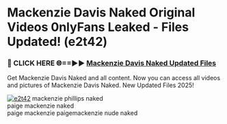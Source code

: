 # Mackenzie Davis Naked Original Videos 0nlyFans Leaked - Files Updated! (e2t42)

<h3>🔴 CLICK HERE 🌐==►► <a href="https://tinyurl.com/yckcrads" rel="nofollow">Mackenzie Davis Naked Updated Files</a></h3>

Get Mackenzie Davis Naked and all content. Now you can access all videos and pictures of Mackenzie Davis Naked. New Updated Files 2025!

[![e2t42](https://i.imgur.com/hpKpOFt.gif)](https://tinyurl.com/yckcrads)
mackenzie phillips naked<br>
paige mackenzie naked<br>
paige mackenzie paigemackenzie nude naked